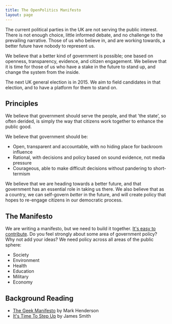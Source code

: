 ```yaml
---
title: The OpenPolitics Manifesto
layout: page
---
```


The current political parties in the UK are not serving the public interest. There is not enough choice, little informed debate, and no challenge to the prevailing narrative. Those of us who believe in, and are working towards, a better future have nobody to represent us.

We believe that a better kind of government is possible; one based on openness, transparency, evidence, and citizen engagement. We believe that it is time for those of us who have a stake in the future to stand up, and change the system from the inside.

The next UK general election is in 2015. We aim to field candidates in that election, and to have a platform for them to stand on.

## Principles

We believe that government should serve the people, and that 'the state', so often derided, is simply the way that citizens work together to enhance the public good.

We believe that government should be:

* Open, transparent and accountable, with no hiding place for backroom influence
* Rational, with decisions and policy based on sound evidence, not media pressure
* Courageous, able to make difficult decisions without pandering to short-termism

We believe that we are heading towards a better future, and that government has an essential role in taking us there. We also believe that as a country, we can self-govern *better* in the future, and will create policy that hopes to re-engage citizens in our democratic process.

## The Manifesto

We are writing a manifesto, but we need to build it together. [It's easy to contribute](contributing.html). Do you feel strongly about some area of government policy? Why not add your ideas? We need policy across all areas of the public sphere:

* Society
* Environment
* Health
* Education
* Military
* Economy

## Background Reading

* [The Geek Manifesto](http://geekmanifesto.wordpress.com/about/) by Mark Henderson
* [It's Time To Step Up](http://floppy.org.uk/blog/2013/07/05/its-time-to-step-up/) by James Smith